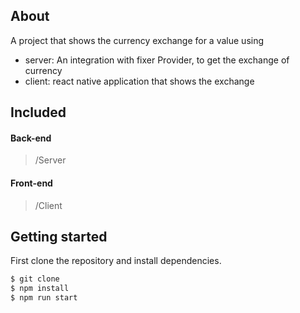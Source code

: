 ## About
A project that shows the currency exchange for a value using
- server: An integration with fixer Provider, to get the exchange of currency
- client: react native application that shows the exchange
## Included

#### Back-end
> /Server

#### Front-end
> /Client

## Getting started

First clone the repository and install dependencies.

```bash
$ git clone 
$ npm install
$ npm run start
```

